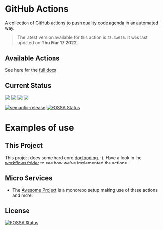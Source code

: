 <!-- NOTICE: Auto generated file! -->
# GitHub Actions

A collection of GitHub actions to push quality code agenda in an automated way.

> The latest version available for this action is `23c3a6f6`. It was last
updated on **Thu Mar 17 2022**.

## Available Actions


See here for the [full docs][1]

## Current Status

[![](https://github.com/dogmatic69&#x2F;actions/workflows//badge.svg)](https://github.com/dogmatic69&#x2F;actions)
[![](https://github.com/dogmatic69&#x2F;actions/workflows//badge.svg)](https://github.com/dogmatic69&#x2F;actions)
[![](https://github.com/dogmatic69&#x2F;actions/workflows//badge.svg)](https://github.com/dogmatic69&#x2F;actions)
[![](https://github.com/dogmatic69&#x2F;actions/workflows//badge.svg)](https://github.com/dogmatic69&#x2F;actions)

[![semantic-release](https://img.shields.io/badge/%20%20%F0%9F%93%A6%F0%9F%9A%80-semantic--release-e10079.svg)](https://github.com/semantic-release/semantic-release)
[![FOSSA Status](https://app.fossa.com/api/projects/git%2Bgithub.com%2Fdogmatic69%2Factions.svg?type=shield)](https://app.fossa.com/projects/git%2Bgithub.com%2Fdogmatic69%2Factions?ref=badge_shield)

# Examples of use

## This Project

This project does some hard core [dogfooding][4].  :). Have a look
in the [workflows folder][2] to see how we've implemented the actions.

## Micro Services

- The [Awesome Project][3] is a monorepo setup making use of these actions
and more.


[1]: https://dogmatic69.github.io/actions/
[2]: ./.github/workflows
[3]: https://github.com/dogmatic69/awesome-project
[4]: https://en.wikipedia.org/wiki/Eating_your_own_dog_food


## License
[![FOSSA Status](https://app.fossa.com/api/projects/git%2Bgithub.com%2Fdogmatic69%2Factions.svg?type=large)](https://app.fossa.com/projects/git%2Bgithub.com%2Fdogmatic69%2Factions?ref=badge_large)